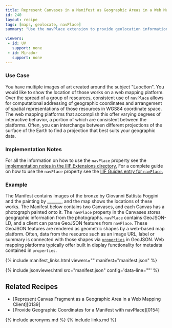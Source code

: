 ```yaml
---
title: Represent Canvases in a Manifest as Geographic Areas in a Web Mapping Client Using navPlace
id: 240
layout: recipe
tags: [maps, geolocate, navPlace]
summary: "Use the navPlace extension to provide geolocation information for the Canvas items of an IIIF Presentation API 3.0 Manifest."

viewers:
 - id: UV
   support: none
 - id: Mirador
   support: none
---
```


### Use Case
You have multiple images of art created around the subject "Laocöon". You would like to show the location of those works on a web mapping platform. Over the spread of a group of resources, consistent use of `navPlace` allows for computational addressing of geographic coordinates and arrangement of spatial representations of those resources in WGS84 coordinate space. The web mapping platforms that accomplish this offer varying degrees of interactive behavior, a portion of which are consistent between the platforms. Often, you can interchange between different projections of the surface of the Earth to find a projection that best suits your geographic data.

### Implementation Notes
For all the information on how to use the `navPlace` property see the [implementation notes in the IIIF Extensions directory.](https://iiif.io/api/extension/navplace/#5-implementation-notes) 
For a complete guide on how to use the `navPlace` property see the [IIIF Guides entry for `navPlace`.](https://preview.iiif.io/guides/41-navPlace/guides/iiif.io.api.extension.navplace/) 

### Example
The Manifest contains images of the bronze by Giovanni Battista Foggini and the painting by _______, and the map shows the locations of these works. 
The Manifest below contains two Canvases, and each Canvas has a photograph painted onto it. The `navPlace` property in the Canvases stores geographic information from the photographs. `navPlace` contains GeoJSON-LD, and a client can parse GeoJSON features from `navPlace`. These GeoJSON features are rendered as geometric shapes by a web-based map platform. Often, data from the resource such as an image URL, label or summary is connected with those shapes via [`properties`](https://tools.ietf.org/html/rfc7946#section-3.2) in GeoJSON.  Web mapping platforms typically offer built in display functionality for metadata contained in `properties`.

{% include manifest_links.html viewers="" manifest="manifest.json" %}

{% include jsonviewer.html src="manifest.json" config='data-line=""' %}

## Related Recipes
* [Represent Canvas Fragment as a Geographic Area in a Web Mapping Client][0139]
* [Provide Geographic Coordinates for a Manifest with navPlace][0154]

{% include acronyms.md %}
{% include links.md %}

